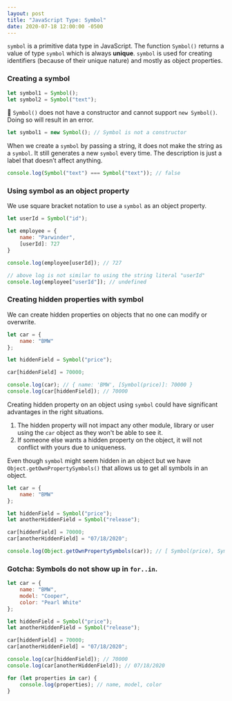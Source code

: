 ```yaml
---
layout: post
title: "JavaScript Type: Symbol"
date: 2020-07-18 12:00:00 -0500
---
```


`symbol` is a primitive data type in JavaScript. The function `Symbol()` returns a value of type `symbol` which is always **unique**. `symbol` is used for creating identifiers (because of their unique nature) and mostly as object properties.

### Creating a symbol

```javascript
let symbol1 = Symbol();
let symbol2 = Symbol("text");
```

🚨 `Symbol()` does not have a constructor and cannot support `new Symbol()`. Doing so will result in an error.

```javascript
let symbol1 = new Symbol(); // Symbol is not a constructor
```

When we create a `symbol` by passing a string, it does not make the string as a `symbol`. It still generates a new `symbol` every time. The description is just a label that doesn’t affect anything.

```javascript
console.log(Symbol("text") === Symbol("text")); // false
```

### Using symbol as an object property

We use square bracket notation to use a `symbol` as an object property.

```javascript
let userId = Symbol("id");

let employee = {
    name: "Parwinder",
    [userId]: 727
}

console.log(employee[userId]); // 727

// above log is not similar to using the string literal "userId"
console.log(employee["userId"]); // undefined
```

### Creating hidden properties with symbol

We can create hidden properties on objects that no one can modify or overwrite.

```javascript
let car = {
    name: "BMW"
};

let hiddenField = Symbol("price");

car[hiddenField] = 70000;

console.log(car); // { name: 'BMW', [Symbol(price)]: 70000 }
console.log(car[hiddenField]); // 70000
```

Creating hidden property on an object using `symbol` could have significant advantages in the right situations.

1. The hidden property will not impact any other module, library or user using the `car` object as they won't be able to see it.
2. If someone else wants a hidden property on the object, it will not conflict with yours due to uniqueness.

Even though `symbol` might seem hidden in an object but we have `Object.getOwnPropertySymbols()` that allows us to get all symbols in an object.

```javascript
let car = {
    name: "BMW"
};

let hiddenField = Symbol("price");
let anotherHiddenField = Symbol("release");

car[hiddenField] = 70000;
car[anotherHiddenField] = "07/18/2020";

console.log(Object.getOwnPropertySymbols(car)); // [ Symbol(price), Symbol(release) ]
```

### Gotcha: Symbols do not show up in `for..in`.

```javascript
let car = {
    name: "BMW",
    model: "Cooper",
    color: "Pearl White"
};

let hiddenField = Symbol("price");
let anotherHiddenField = Symbol("release");

car[hiddenField] = 70000;
car[anotherHiddenField] = "07/18/2020";

console.log(car[hiddenField]); // 70000
console.log(car[anotherHiddenField]); // 07/18/2020

for (let properties in car) {
    console.log(properties); // name, model, color
}
```
